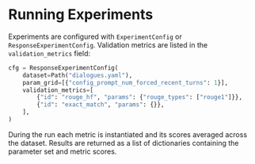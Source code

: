 # Running Experiments

Experiments are configured with `ExperimentConfig` or `ResponseExperimentConfig`.
Validation metrics are listed in the `validation_metrics` field:

```python
cfg = ResponseExperimentConfig(
    dataset=Path("dialogues.yaml"),
    param_grid=[{"config_prompt_num_forced_recent_turns": 1}],
    validation_metrics=[
        {"id": "rouge_hf", "params": {"rouge_types": ["rouge1"]}},
        {"id": "exact_match", "params": {}},
    ],
)
```

During the run each metric is instantiated and its scores averaged across the
dataset. Results are returned as a list of dictionaries containing the parameter
set and metric scores.
